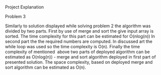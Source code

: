 Project Explanation

Problem 3

Similarly to solution displayed while solving problem 2 the algorithm was divided by two parts. First by use of merge and sort the give input array is sorted. The time complexity for this part can be estimated for O(nlog(n)) In second part the the required numbers are computed. In discussed art the while loop was used so the time complexity is O(n). Finally the time complexity of mentioned  above two parts of deployed algorithm can be estimated as O(nlog(n)) - merge and sort algorithm deployed in first part of presented solution. 
The space complexity, based on deployed merge and sort algorithm can be estimated as O(n).

